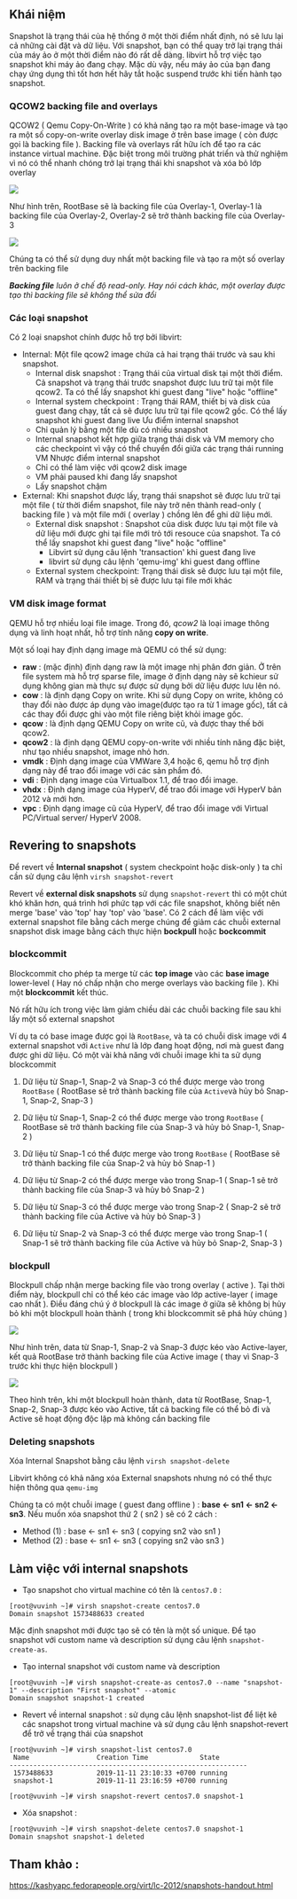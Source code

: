 ## Khái niệm

Snapshot là trạng thái của hệ thống ở một thời điểm nhất định, nó sẽ lưu lại cả những cài đặt và dữ liệu. Với snapshot, bạn có thể quay trở lại trạng thái của máy ảo ở một thời điểm nào đó rất dễ dàng.
libvirt hỗ trợ việc tạo snapshot khi máy ảo đang chạy. Mặc dù vậy, nếu máy ảo của bạn đang chạy ứng dụng thì tốt hơn hết hãy tắt hoặc suspend trước khi tiến hành tạo snapshot.

### QCOW2 backing file and overlays

QCOW2 ( Qemu Copy-On-Write ) có khả năng tạo ra một base-image và tạo ra một số copy-on-write overlay disk image ở trên base image ( còn được gọi là backing file ). Backing file và overlays rất hữu ích để tạo ra các instance virtual machine. Đặc biệt trong môi trường phát triển và thử nghiệm vì nó có thể nhanh chóng trở lại trạng thái khi snapshot và xóa bỏ lớp overlay

<img src="https://github.com/vjnkvt/Images/blob/master/bakoverlay.png">

Như hình trên, RootBase sẽ là backing file của Overlay-1, Overlay-1 là backing file của Overlay-2, Overlay-2 sẽ trở thành backing file của Overlay-3

<img src="https://github.com/vjnkvt/Images/blob/master/bakoverlay2.png">

Chúng ta có thể sử dụng duy nhất một backing file và tạo ra một số overlay trên backing file

***Backing file** luôn ở chế độ read-only. Hay nói cách khác, một overlay được tạo thì backing file sẽ không thể sửa đổi*

### Các loại snapshot

Có 2 loại snapshot chính được hỗ trợ bởi libvirt:

- Internal: Một file qcow2 image chứa cả hai trạng thái trước và sau khi snapshot.
  - Internal disk snapshot : Trạng thái của virtual disk tại một thời điểm. Cả snapshot và trạng thái trước snapshot được lưu trữ tại một file qcow2. Ta có thể lấy snapshot khi guest đang "live" hoặc "offline" 
  - Internal system checkpoint : Trạng thái RAM, thiết bị và disk của guest đang chạy, tất cả sẽ được lưu trữ tại file qcow2 gốc. Có thể lấy snapshot khi guest đang live
Ưu điểm internal snapshot
  - Chỉ quản lý bằng một file dù có nhiều snapshot
  - Internal snapshot kết hợp giữa trạng thái disk và VM memory cho các checkpoint vì vậy có thể chuyển đổi giữa các trạng thái running VM
Nhược điểm internal snapshot
  - Chỉ có thể làm việc với qcow2 disk image
  - VM phải paused khi đang lấy snapshot
  - Lấy snapshot chậm
- External: Khi snapshot được lấy, trạng thái snapshot sẽ được lưu trữ tại một file ( từ thời điểm snapshot, file này trở nên thành read-only ( backing file ) và một file mới ( overlay ) chồng lên để ghi dữ liệu mới.
  - External disk snapshot : Snapshot của disk được lưu tại một file và dữ liệu mới được ghi tại file mới trỏ tới resouce của snapshot. Ta có thể lấy snapshot khi guest đang "live" hoặc "offline"
    - Libvirt sử dụng câu lệnh 'transaction' khi guest đang live 
    - libvirt sử dụng câu lệnh 'qemu-img' khi guest đang offline
  - External system checkpoint: Trạng thái disk sẽ được lưu tại một file, RAM và trạng thái thiết bị sẽ được lưu tại file mới khác


### VM disk image format 

QEMU hỗ trợ nhiều loại file image. Trong đó, *qcow2* là loại image thông dụng và linh hoạt nhất, hỗ trợ tính năng **copy on write**.

Một số loại hay định dạng image mà QEMU có thể sử dụng:
- **raw** : (mặc định) định dạng raw là một image nhị phân đơn giản. Ở trên file system mà hỗ trợ sparse file, image ở định dạng này sẽ kchieur sử dụng không gian mà thực sự được sử dụng bởi dữ liệu được lưu lên nó.
- **cow** : là định dạng Copy on write. Khi sử dụng Copy on write, không có thay đổi nào được áp dụng vào image(được tạo ra từ 1 image gốc), tất cả các thay đổi được ghi vào một file riêng biệt khỏi image gốc.
- **qcow** : là định dạng QEMU Copy on write cũ, và được thay thế bởi qcow2.
- **qcow2** : là định dạng QEMU copy-on-write với nhiều tính năng đặc biệt, như tạo nhiều snapshot, image nhỏ hơn.
- **vmdk** : Định dạng image của VMWare 3,4 hoặc 6, qemu hỗ trợ định dạng này để trao đổi image với các sản phẩm đó.
- **vdi** : Định dạng image của Virtualbox 1.1, để trao đổi image.
- **vhdx** : Định dạng image của HyperV, để trao đổi image với HyperV bản 2012 và mới hơn.
- **vpc** : Định dạng image cũ của HyperV, để trao đổi image với Virtual PC/Virtual server/ HyperV 2008.

## Revering to snapshots

Để revert về **Internal snapshot** ( system checkpoint hoặc disk-only ) ta chỉ cần sử dụng câu lệnh ``virsh snapshot-revert``

Revert về **external disk snapshots** sử dụng ``snapshot-revert`` thì có một chút khó khăn hơn, quá trình hơi phức tạp với các file snapshot, không biết nên merge 'base' vào 'top' hay 'top' vào 'base'. Có 2 cách để làm việc với external snapshot file bằng cách merge chúng để giảm các chuỗi external snapshot disk image bằng cách thực hiện **bockpull** hoặc **bockcommit**

### blockcommit

Blockcommit cho phép ta merge từ các **top image** vào các **base image** lower-level ( Hay nó chấp nhận cho merge overlays vào backing file ). Khi một **blockcommit** kết thúc.

Nó rất hữu ích trong việc làm giảm chiều dài các chuỗi backing file sau khi lấy một số external snapshot

Ví dụ ta có base image được gọi là ``RootBase``, và ta có chuỗi disk image với 4 external snapshot với ``Active`` như là lớp đang hoạt động, nơi mà guest đang được ghi dữ liệu. Có một vài khả năng với chuỗi image khi ta sử dụng blockcommit

1. Dữ liệu từ Snap-1, Snap-2 và Snap-3 có thể được merge vào trong ``RootBase`` ( RootBase sẽ trở thành backing file của ``Active``và hủy bỏ Snap-1, Snap-2, Snap-3 )

2. Dữ liệu từ Snap-1, Snap-2 có thể được merge vào trong ``RootBase`` ( RootBase sẽ trở thành backing file của Snap-3 và hủy bỏ Snap-1, Snap-2 )

3. Dữ liệu từ Snap-1 có thể được merge vào trong ``RootBase`` ( RootBase sẽ trở thành backing file của Snap-2 và hủy bỏ Snap-1 )

4. Dữ liệu từ Snap-2 có thể được merge vào trong Snap-1 ( Snap-1 sẽ trở thành backing file của Snap-3 và hủy bỏ Snap-2 )

5. Dữ liệu từ Snap-3 có thể được merge vào trong Snap-2 ( Snap-2 sẽ trở thành backing file của Active và hủy bỏ Snap-3 )

6. Dữ liệu từ Snap-2 và Snap-3 có thể được merge vào trong Snap-1 ( Snap-1 sẽ trở thành backing file của Active và hủy bỏ Snap-2,  Snap-3 )

### blockpull

Blockpull chấp nhận merge backing file vào trong overlay ( active ). Tại thời điểm này, blockpull chỉ có thể kéo các image vào lớp active-layer ( image cao nhất ). Điều đáng chú ý ở blockpull là các image ở giữa sẽ không bị hủy bỏ khi một blockpull hoàn thành ( trong khi blockcommit sẽ phá hủy chúng )

<img src="https://github.com/vjnkvt/Images/blob/master/blockpull1.png">

Như hình trên, data từ Snap-1, Snap-2 và Snap-3 được kéo vào Active-layer, kết quả RootBase trở thành backing file của Active image ( thay vì Snap-3 trước khi thực hiện blockpull )

<img src="https://github.com/vjnkvt/Images/blob/master/blockpull2.png">

Theo hình trên, khi một blockpull hoàn thành, data từ RootBase, Snap-1, Snap-2, Snap-3 được kéo vào Active, tất cả backing file có thể bỏ đi và Active sẽ hoạt động độc lập mà không cần backing file 

### Deleting snapshots 

Xóa Internal Snapshot bằng câu lệnh ``virsh snapshot-delete``

Libvirt không có khả năng xóa External snapshots nhưng nó có thể thực hiện thông qua ``qemu-img``

Chúng ta có một chuỗi image ( guest đang offline ) : **base <- sn1 <- sn2 <- sn3**. Nếu muốn xóa snapshot thứ 2 ( sn2 ) sẽ có 2 cách :

- Method (1) : base <- sn1 <- sn3 ( copying sn2 vào sn1 )
- Method (2) : base <- sn1 <- sn3 ( copying sn2 vào sn3 )

## Làm việc với internal snapshots

- Tạo snapshot cho virtual machine có tên là ``centos7.0`` :

```
[root@vuvinh ~]# virsh snapshot-create centos7.0
Domain snapshot 1573488633 created
```

Mặc định snapshot mới được tạo sẽ có tên là một số unique. Để tạo snapshot với custom name và description sử dụng câu lệnh ``snapshot-create-as``. 

- Tạo internal snapshot với custom name và description

```
[root@vuvinh ~]# virsh snapshot-create-as centos7.0 --name "snapshot-1" --description "First snapshot" --atomic
Domain snapshot snapshot-1 created
```

- Revert về internal snapshot : sử dụng câu lệnh snapshot-list để liệt kê các snapshot trong virtual machine và sử dụng câu lệnh snapshot-revert để trở về trạng thái của snapshot

```
[root@vuvinh ~]# virsh snapshot-list centos7.0
 Name                 Creation Time             State
------------------------------------------------------------
 1573488633           2019-11-11 23:10:33 +0700 running
 snapshot-1           2019-11-11 23:16:59 +0700 running

[root@vuvinh ~]# virsh snapshot-revert centos7.0 snapshot-1
```
- Xóa snapshot :

```
[root@vuvinh ~]# virsh snapshot-delete centos7.0 snapshot-1
Domain snapshot snapshot-1 deleted
```

## Tham khảo :

https://kashyapc.fedorapeople.org/virt/lc-2012/snapshots-handout.html

